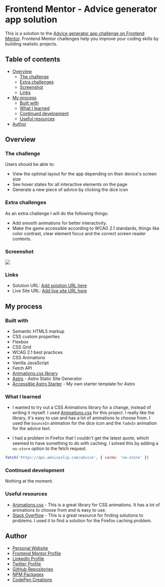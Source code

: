 # Frontend Mentor - Advice generator app solution

This is a solution to the [Advice generator app challenge on Frontend Mentor](https://www.frontendmentor.io/challenges/advice-generator-app-QdUG-13db). Frontend Mentor challenges help you improve your coding skills by building realistic projects.

## Table of contents

- [Overview](#overview)
  - [The challenge](#the-challenge)
  - [Extra challenges](#extra-challenges)
  - [Screenshot](#screenshot)
  - [Links](#links)
- [My process](#my-process)
  - [Built with](#built-with)
  - [What I learned](#what-i-learned)
  - [Continued development](#continued-development)
  - [Useful resources](#useful-resources)
- [Author](#author)

## Overview

### The challenge

Users should be able to:

- View the optimal layout for the app depending on their device's screen size
- See hover states for all interactive elements on the page
- Generate a new piece of advice by clicking the dice icon

### Extra challenges

As an extra challenge I will do the following things:

- Add smooth animations for better interactivity.
- Make the game accessible according to WCAG 2.1 standards, things like color contrast, clear element focus and the correct screen reader contexts.

### Screenshot

![](./screenshot.jpg)

### Links

- Solution URL: [Add solution URL here](https://your-solution-url.com)
- Live Site URL: [Add live site URL here](https://markteekman.github.io/advice-generator-app/)

## My process

### Built with

- Semantic HTML5 markup
- CSS custom properties
- Flexbox
- CSS Grid
- WCAG 2.1 best practices
- CSS Animations
- Vanilla JavaScript
- Fetch API
- [Animations.css library](https://animate.style/)
- [Astro](https://astro.build) - Astro Static Site Generator
- [Accessible Astro Starter](https://github.com/markteekman/accessible-astro-starter) - My own starter template for Astro

### What I learned

- I wanted to try out a CSS Animations library for a change, instead of writing it myself. I used [Animations.css](https://animate.style/) for this project. I really like the library, it's easy to use and has a lot of animations to choose from. I used the `bounceIn` animation for the dice icon and the `fadeIn` animation for the advice text.

- I had a problem in Firefox that I couldn't get the latest quote, which seemed to have something to do with caching. I solved this by adding a `no-store` option to the fetch request.

```js
fetch('https://api.adviceslip.com/advice', { cache: 'no-store' })
```

### Continued development

Nothing at the moment.

### Useful resources

- [Animations.css](https://animate.style/) - This is a great library for CSS animations. It has a lot of animations to choose from and is easy to use.
- [Stack Overflow](https://stackoverflow.com/questions/29246444/fetch-how-do-you-make-a-non-cached-request) - This is a great resource for finding solutions to problems. I used it to find a solution for the Firefox caching problem.

## Author

- [Personal Website](https://www.markteekman.nl)
- [Frontend Mentor Profile](https://www.frontendmentor.io/profile/markteekman)
- [LinkedIn Profile](https://nl.linkedin.com/in/markteekman)
- [Twitter Profile](https://twitter.com/MarkTeekman)
- [GitHub Repositories](https://github.com/markteekman)
- [NPM Packages](https://www.npmjs.com/~markteekman)
- [CodePen Creations](https://codepen.io/markteekman)
